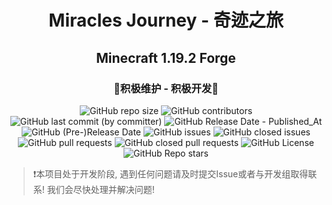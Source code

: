 <h1 align="center">Miracles Journey - 奇迹之旅</h1>
<h2 align="center">Minecraft 1.19.2 Forge</h2>
<h3 align="center">🎯积极维护 - 积极开发🥰</h3>
<div align="center">
	<img alt="GitHub repo size" src="https://img.shields.io/github/repo-size/Qian-F/Miracles-Journey?style=for-the-badge&link=https%3A%2F%2Fgithub.com%2FQian-F%2FMiracles-Journey">
	<img alt="GitHub contributors" src="https://img.shields.io/github/contributors/Qian-F/Miracles-Journey?style=for-the-badge&link=https%3A%2F%2Fgithub.com%2FQian-F%2FMiracles-Journey%2Fgraphs%2Fcontributors">
	<img alt="GitHub last commit (by committer)" src="https://img.shields.io/github/last-commit/Qian-F/Miracles-Journey?style=for-the-badge&link=https%3A%2F%2Fgithub.com%2FQian-F%2FMiracles-Journey%2Fcommits%2Fmain">
	<img alt="GitHub Release Date - Published_At" src="https://img.shields.io/github/release-date/Qian-F/Miracles-Journey?display_date=published_at&style=for-the-badge&link=https%3A%2F%2Fgithub.com%2FQian-F%2FMiracles-Journey%2Freleases">
	<img alt="GitHub (Pre-)Release Date" src="https://img.shields.io/github/release-date-pre/Qian-F/Miracles-Journey?style=for-the-badge&label=PRE%20RELEASE%20DATE&link=https%3A%2F%2Fgithub.com%2FQian-F%2FMiracles-Journey%2Freleases">
	<img alt="GitHub issues" src="https://img.shields.io/github/issues/Qian-F/Miracles-Journey?style=for-the-badge&link=https%3A%2F%2Fgithub.com%2FQian-F%2FMiracles-Journey%2Fissues%3Fq%3Dis%253Aissue%2Bis%253Aopen">
	<img alt="GitHub closed issues" src="https://img.shields.io/github/issues-closed/Qian-F/Miracles-Journey?style=for-the-badge&link=https%3A%2F%2Fgithub.com%2FQian-F%2FMiracles-Journey%2Fissues%3Fq%3Dis%253Aissue%2Bis%253Aclosed">
	<img alt="GitHub pull requests" src="https://img.shields.io/github/issues-pr/Qian-F/Miracles-Journey?style=for-the-badge&link=https%3A%2F%2Fgithub.com%2FQian-F%2FMiracles-Journey%2Fpulls%3Fq%3Dis%253Apr%2Bis%253Aopen">
	<img alt="GitHub closed pull requests" src="https://img.shields.io/github/issues-pr-closed/Qian-F/Miracles-Journey?style=for-the-badge&link=https%3A%2F%2Fgithub.com%2FQian-F%2FMiracles-Journey%2Fpulls%3Fq%3Dis%253Apr%2Bis%253Aclosed">
	<img alt="GitHub License" src="https://img.shields.io/github/license/Qian-F/Miracles-Journey?style=for-the-badge&link=https%3A%2F%2Fwww.gnu.org%2Flicenses%2Fgpl-3.0.html">
	<img alt="GitHub Repo stars" src="https://img.shields.io/github/stars/Qian-F/Miracles-Journey?style=for-the-badge&link=https%3A%2F%2Fgithub.com%2FQian-F%2FMiracles-Journey%2Fstargazers">
</div>

> ❗本项目处于开发阶段, 遇到任何问题请及时提交Issue或者与开发组取得联系! 我们会尽快处理并解决问题!
